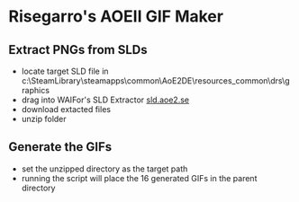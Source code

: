 # Risegarro's AOEII GIF Maker

## Extract PNGs from SLDs
* locate target SLD file in c:\SteamLibrary\steamapps\common\AoE2DE\resources\_common\drs\graphics
* drag into WAIFor's SLD Extractor [sld.aoe2.se](https://sld.aoe2.se/)
* download extacted files
* unzip folder

## Generate the GIFs
* set the unzipped directory as the target path
* running the script will place the 16 generated GIFs in the parent directory
